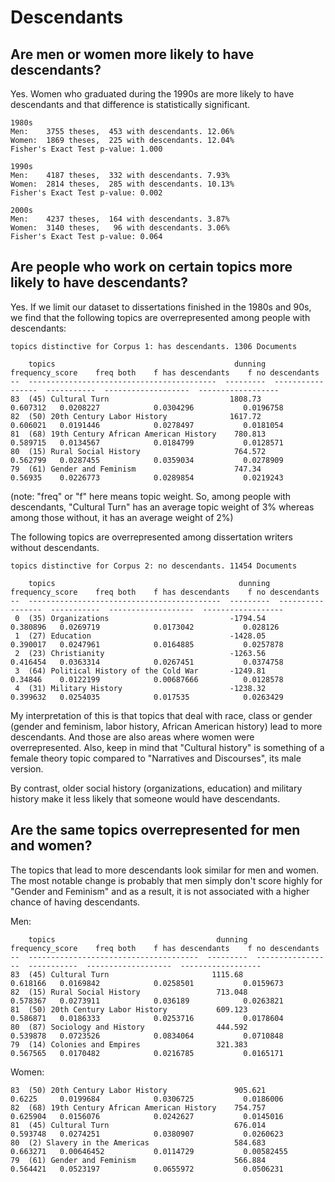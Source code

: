 # Descendants

## Are men or women more likely to have descendants?

Yes. Women who graduated during the 1990s are more likely to have descendants and that
difference is statistically significant.
```
1980s
Men:    3755 theses,  453 with descendants. 12.06%
Women:  1869 theses,  225 with descendants. 12.04%
Fisher's Exact Test p-value: 1.000

1990s
Men:    4187 theses,  332 with descendants. 7.93%
Women:  2814 theses,  285 with descendants. 10.13%
Fisher's Exact Test p-value: 0.002

2000s
Men:    4237 theses,  164 with descendants. 3.87%
Women:  3140 theses,   96 with descendants. 3.06%
Fisher's Exact Test p-value: 0.064

```

## Are people who work on certain topics more likely to have descendants?

Yes. If we limit our dataset to dissertations finished in the 1980s and 90s, 
we find that the following topics are overrepresented among people with descendants:

``` 
topics distinctive for Corpus 1: has descendants. 1306 Documents

    topics                                        dunning    frequency_score    freq both    f has descendants    f no descendants
--  ------------------------------------------  ---------  -----------------  -----------  -------------------  ------------------
83  (45) Cultural Turn                           1808.73            0.607312   0.0208227            0.0304296           0.0196758
82  (50) 20th Century Labor History              1617.72            0.606021   0.0191446            0.0278497           0.0181054
81  (68) 19th Century African American History    780.813           0.589715   0.0134567            0.0184799           0.0128571
80  (15) Rural Social History                     764.572           0.562799   0.0287455            0.0359034           0.0278909
79  (61) Gender and Feminism                      747.34            0.56935    0.0226773            0.0289854           0.0219243
```

(note: "freq" or "f" here means topic weight. So, among people with descendants, "Cultural Turn" 
has an average topic weight of 3% whereas among those without, it has an average weight of 2%)

The following topics are overrepresented among dissertation writers without descendants.
``` 
topics distinctive for Corpus 2: no descendants. 11454 Documents

    topics                                         dunning    frequency_score    freq both    f has descendants    f no descendants
--  -------------------------------------------  ---------  -----------------  -----------  -------------------  ------------------
 0  (35) Organizations                           -1794.54            0.380896   0.0269719            0.0173042           0.028126
 1  (27) Education                               -1428.05            0.390017   0.0247961            0.0164885           0.0257878
 2  (23) Christianity                            -1263.56            0.416454   0.0363314            0.0267451           0.0374758
 3  (64) Political History of the Cold War       -1249.81            0.34846    0.0122199            0.00687666          0.0128578
 4  (31) Military History                        -1238.32            0.399632   0.0254035            0.017535            0.0263429
```

My interpretation of this is that topics that deal with race, class or gender (gender and feminism, 
labor history, African American history) lead to more descendants. And those are also areas
where women were overrepresented. Also, keep in mind that "Cultural history" is something of a
female theory topic compared to "Narratives and Discourses", its male version.

By contrast, older social history (organizations, education) and military history make it less
likely that someone would have descendants.

## Are the same topics overrepresented for men and women?
The topics that lead to more descendants look similar for men and women. The most notable change is
probably that men simply don't score highly for "Gender and Feminism" and as a result, it is not 
associated with a higher chance of having descendants.

Men: 
``` 
    topics                                    dunning    frequency_score    freq both    f has descendants    f no descendants
--  --------------------------------------  ---------  -----------------  -----------  -------------------  ------------------
83  (45) Cultural Turn                       1115.68            0.618166   0.0169842            0.0258501           0.0159673
82  (15) Rural Social History                 713.048           0.578367   0.0273911            0.036189            0.0263821
81  (50) 20th Century Labor History           609.123           0.586871   0.0186333            0.0253716           0.0178604
80  (87) Sociology and History                444.592           0.539878   0.0723526            0.0834064           0.0710848
79  (14) Colonies and Empires                 321.383           0.567565   0.0170482            0.0216785           0.0165171
```

Women: 
``` 
83  (50) 20th Century Labor History               905.621           0.6225     0.0199684            0.0306725           0.0186006
82  (68) 19th Century African American History    754.757           0.625904   0.0156076            0.0242627           0.0145016
81  (45) Cultural Turn                            676.014           0.593748   0.0274251            0.0380907           0.0260623
80  (2) Slavery in the Americas                   584.683           0.663271   0.00646452           0.0114729           0.00582455
79  (61) Gender and Feminism                      566.884           0.564421   0.0523197            0.0655972           0.0506231
```








